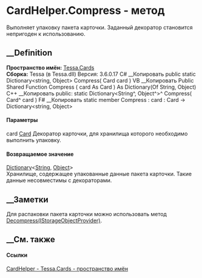 # CardHelper.Compress - метод
Выполняет упаковку пакета карточки. Заданный декоратор становится непригоден к
использованию.
## __Definition
 **Пространство имён:** [Tessa.Cards](N_Tessa_Cards.htm)  
 **Сборка:** Tessa (в Tessa.dll) Версия: 3.6.0.17
C# __Копировать
     public static Dictionary<string, Object> Compress(
    	Card card
    )
VB __Копировать
     Public Shared Function Compress ( 
    	card As Card
    ) As Dictionary(Of String, Object)
C++ __Копировать
     public:
    static Dictionary<String^, Object^>^ Compress(
    	Card^ card
    )
F# __Копировать
     static member Compress : 
            card : Card -> Dictionary<string, Object> 
#### Параметры
card [Card](T_Tessa_Cards_Card.htm)
    Декоратор карточки, для хранилища которого необходимо выполнить упаковку.
#### Возвращаемое значение
[Dictionary](https://learn.microsoft.com/dotnet/api/system.collections.generic.dictionary-2)<[String](https://learn.microsoft.com/dotnet/api/system.string),
[Object](https://learn.microsoft.com/dotnet/api/system.object)>  
Хранилище, содержащее упакованные данные пакета карточки. Такие данные
несовместимы с декораторами.
##  __Заметки
Для распаковки пакета карточки можно использовать метод
[Decompress(IStorageObjectProvider)](M_Tessa_Cards_CardHelper_Decompress_1.htm).
## __См. также
#### Ссылки
[CardHelper - ](T_Tessa_Cards_CardHelper.htm)
[Tessa.Cards - пространство имён](N_Tessa_Cards.htm)
